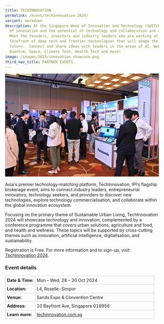 ```yaml
---
title: TECHINNOVATION
permalink: /event/techinnovation-2024/
variant: markdown
description: At the Singapore Week of Innovation and Technology (SWITCH) sparks
  of innovation and the potential of technology and collaboration are unleashed.
  Meet the founders, investors and industry leaders who are working at the
  forefront of deep tech and frontier technologies that will shape the
  future.  Connect and share ideas with leaders in the areas of AI, Web3,
  Quantum, Space, Climate Tech, Health Tech and more!
image: /images/2023/innovation showcase.png
third_nav_title: PARTNER EVENTS
---
```


![Photograph of people networking at an exhibition booth](/images/2024/Graphics_Side_Events/2024_partner_event_techinnovation.jpg)

Asia's premier technology-matching platform, TechInnovation, IPI’s flagship brokerage event, aims to connect industry leaders, entrepreneurial innovators, technology seekers, and providers to discover new technologies, explore technology commercialisation, and collaborate within the global innovation ecosystem.

Focusing on the primary theme of Sustainable Urban Living, TechInnovation 2024 will showcase technology and innovation, complemented by a conference programme that covers urban solutions, agriculture and food, and health and wellness. These topics will be supported by cross-cutting themes such as innovation, artificial intelligence, digitalisation, and sustainability.

Registration is Free. For more information and to sign-up, visit [TechInnovation 2024](https://www.techinnovation.com.sg/event/a60bb079-c27b-47c9-9c73-e6c1e724b96a/summary).

### Event details
<table style="border-collapse: collapse; width: 100%;">
      <tbody><tr>
        <td style="width: 20%; border: 1px solid #CCCCCC; padding: 5px; font-weight: bold; text-align: left; vertical-align: middle;">Date &amp; Time:</td>
        <td style="border: 1px solid #CCCCCC; padding: 5px; text-align: left; vertical-align: middle;">Mon – Wed, 28 – 30 Oct 2024</td>
      </tr>
      <tr>
        <td style="width: 20%; border: 1px solid #CCCCCC; padding: 5px; font-weight: bold; text-align: left; vertical-align: middle;">Location:</td>
        <td style="border: 1px solid #CCCCCC; padding: 5px; text-align: left; vertical-align: middle;">L4, Roselle-Simpor</td>
      </tr>
      <tr>
        <td style="width: 20%; border: 1px solid #CCCCCC; padding: 5px; font-weight: bold; text-align: left; vertical-align: middle;">Venue:</td>
        <td style="border: 1px solid #CCCCCC; padding: 5px; text-align: left; vertical-align: middle;">Sands Expo &amp; Convention Centre</td>
      </tr>
      <tr>
        <td style="width: 20%; border: 1px solid #CCCCCC; padding: 5px; font-weight: bold; text-align: left; vertical-align: middle;">Address:</td>
        <td style="border: 1px solid #CCCCCC; padding: 5px; text-align: left; vertical-align: middle;">10 Bayfront Ave, Singapore 018956</td>
      </tr>
      <tr>
        <td style="width: 20%; border: 1px solid #CCCCCC; padding: 5px; font-weight: bold; text-align: left; vertical-align: middle;">Learn more:</td>
        <td style="border: 1px solid #CCCCCC; padding: 5px; text-align: left; vertical-align: middle;"><a target="_blank" href="https://www.techinnovation.com.sg/event/a60bb079-c27b-47c9-9c73-e6c1e724b96a/summary">techinnovation.com.sg</a></td>
      </tr>
    </tbody></table>
